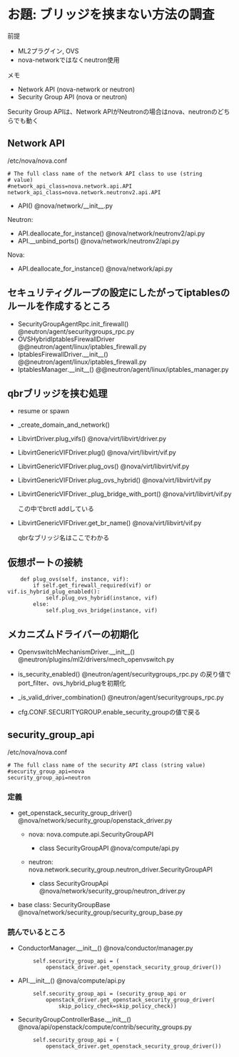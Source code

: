 # お題: ブリッジを挟まない方法の調査
前提

- ML2プラグイン, OVS
- nova-networkではなくneutron使用

メモ

- Network API (nova-network or neutron)
- Security Group API (nova or neutron)

Security Group APIは、Network APIがNeutronの場合はnova、neutronのどちらでも動く

## Network API
/etc/nova/nova.conf
```
# The full class name of the network API class to use (string
# value)
#network_api_class=nova.network.api.API
network_api_class=nova.network.neutronv2.api.API
```

- API() @nova/network/\_\_init\_\_.py

Neutron:

 - API.deallocate_for_instance() @nova/network/neutronv2/api.py
 - API.\_\_unbind_ports() @nova/network/neutronv2/api.py

Nova:

 - API.deallocate_for_instance() @nova/network/api.py


## セキュリティグループの設定にしたがってiptablesのルールを作成するところ
- SecurityGroupAgentRpc.init_firewall() @neutron/agent/securitygroups_rpc.py
- OVSHybridIptablesFirewallDriver @@neutron/agent/linux/iptables_firewall.py
- IptablesFirewallDriver.\_\_init\_\_() @@neutron/agent/linux/iptables_firewall.py
- IptablesManager.\_\_init\_\_() @@neutron/agent/linux/iptables_manager.py

## qbrブリッジを挟む処理
- resume or spawn
- _create_domain_and_network()
- LibvirtDriver.plug_vifs() @nova/virt/libvirt/driver.py
- LibvirtGenericVIFDriver.plug() @nova/virt/libvirt/vif.py
- LibvirtGenericVIFDriver.plug_ovs() @nova/virt/libvirt/vif.py
- LibvirtGenericVIFDriver.plug_ovs_hybrid() @nova/virt/libvirt/vif.py
- LibvirtGenericVIFDriver._plug_bridge_with_port() @nova/virt/libvirt/vif.py

  この中でbrctl addしている

- LibvirtGenericVIFDriver.get_br_name() @nova/virt/libvirt/vif.py

  qbrなブリッジ名はここでわかる

## 仮想ポートの接続

```
    def plug_ovs(self, instance, vif):
        if self.get_firewall_required(vif) or vif.is_hybrid_plug_enabled():
            self.plug_ovs_hybrid(instance, vif)
        else:
            self.plug_ovs_bridge(instance, vif)
```

<!---
self.get_firewall_required()
	vif.is_neutron_filtering_enabled()
		neutron portのbinding:vif_detailsプロパティのport_filterを返す
vif.is_hybrid_plug_enabled()
--->


## メカニズムドライバーの初期化
- OpenvswitchMechanismDriver.\_\_init\_\_() @neutron/plugins/ml2/drivers/mech_openvswitch.py

- is_security_enabled() @neutron/agent/securitygroups_rpc.py の戻り値で port_filter、ovs_hybrid_plugを初期化
- _is_valid_driver_combination() @neutron/agent/securitygroups_rpc.py
- cfg.CONF.SECURITYGROUP.enable_security_groupの値で戻る


<!---
# Error
2016-02-01 23:47:32.264 21348 DEBUG keystoneclient.session [req-59a1e660-29ed-4100-9381-bd39da92c93b 9033020dd4e04a34923f9f7ae87e255d ef7504d62f314183b454e2957c843ff7 - - -] REQ: curl -g -i -X PUT http://10.0.1.111:9696/v2.0/ports/None.json -H "User-Agent: python-neutronclient" -H "Content-Type: application/json" -H "Accept: application/json" -H "X-Auth-Token: {SHA1}fc37e56302cc5e59e9a90e5ffeba4a95c974e19a" -d '{"port": {"device_owner": "", "binding:host_id": null, "device_id": ""}}' _http_log_request /usr/lib/python2.7/site-packages/keystoneclient/session.py:195
2016-02-01 23:47:32.317 21348 DEBUG keystoneclient.session [req-59a1e660-29ed-4100-9381-bd39da92c93b 9033020dd4e04a34923f9f7ae87e255d ef7504d62f314183b454e2957c843ff7 - - -] RESP: _http_log_response /usr/lib/python2.7/site-packages/keystoneclient/session.py:224
2016-02-01 23:47:32.318 21348 DEBUG neutronclient.v2_0.client [req-59a1e660-29ed-4100-9381-bd39da92c93b 9033020dd4e04a34923f9f7ae87e255d ef7504d62f314183b454e2957c843ff7 - - -] Error message: 404 Not Found

The resource could not be found.

    _handle_fault_response /usr/lib/python2.7/site-packages/neutronclient/v2_0/client.py:176
2016-02-01 23:47:32.318 21348 ERROR nova.network.neutronv2.api [req-59a1e660-29ed-4100-9381-bd39da92c93b 9033020dd4e04a34923f9f7ae87e255d ef7504d62f314183b454e2957c843ff7 - - -] Unable to clear device ID for port 'None'
2016-02-01 23:47:32.318 21348 TRACE nova.network.neutronv2.api Traceback (most recent call last):
2016-02-01 23:47:32.318 21348 TRACE nova.network.neutronv2.api   File "/usr/lib/python2.7/site-packages/nova/network/neutronv2/api.py", line 366, in _unbind_ports
2016-02-01 23:47:32.318 21348 TRACE nova.network.neutronv2.api     port_client.update_port(port_id, port_req_body)
2016-02-01 23:47:32.318 21348 TRACE nova.network.neutronv2.api   File "/usr/lib/python2.7/site-packages/neutronclient/v2_0/client.py", line 102, in with_params
2016-02-01 23:47:32.318 21348 TRACE nova.network.neutronv2.api     ret = self.function(instance, *args, **kwargs)
2016-02-01 23:47:32.318 21348 TRACE nova.network.neutronv2.api   File "/usr/lib/python2.7/site-packages/neutronclient/v2_0/client.py", line 549, in update_port
2016-02-01 23:47:32.318 21348 TRACE nova.network.neutronv2.api     return self.put(self.port_path % (port), body=body)
2016-02-01 23:47:32.318 21348 TRACE nova.network.neutronv2.api   File "/usr/lib/python2.7/site-packages/neutronclient/v2_0/client.py", line 302, in put
2016-02-01 23:47:32.318 21348 TRACE nova.network.neutronv2.api     headers=headers, params=params)
2016-02-01 23:47:32.318 21348 TRACE nova.network.neutronv2.api   File "/usr/lib/python2.7/site-packages/neutronclient/v2_0/client.py", line 270, in retry_request
2016-02-01 23:47:32.318 21348 TRACE nova.network.neutronv2.api     headers=headers, params=params)
2016-02-01 23:47:32.318 21348 TRACE nova.network.neutronv2.api   File "/usr/lib/python2.7/site-packages/neutronclient/v2_0/client.py", line 211, in do_request
2016-02-01 23:47:32.318 21348 TRACE nova.network.neutronv2.api     self._handle_fault_response(status_code, replybody)
2016-02-01 23:47:32.318 21348 TRACE nova.network.neutronv2.api   File "/usr/lib/python2.7/site-packages/neutronclient/v2_0/client.py", line 185, in _handle_fault_response
2016-02-01 23:47:32.318 21348 TRACE nova.network.neutronv2.api     exception_handler_v20(status_code, des_error_body)
2016-02-01 23:47:32.318 21348 TRACE nova.network.neutronv2.api   File "/usr/lib/python2.7/site-packages/neutronclient/v2_0/client.py", line 83, in exception_handler_v20
2016-02-01 23:47:32.318 21348 TRACE nova.network.neutronv2.api     message=message)
2016-02-01 23:47:32.318 21348 TRACE nova.network.neutronv2.api NeutronClientException: 404 Not Found
2016-02-01 23:47:32.318 21348 TRACE nova.network.neutronv2.api
2016-02-01 23:47:32.318 21348 TRACE nova.network.neutronv2.api The resource could not be found.
2016-02-01 23:47:32.318 21348 TRACE nova.network.neutronv2.api
2016-02-01 23:47:32.318 21348 TRACE nova.network.neutronv2.api
2016-02-01 23:47:32.318 21348 TRACE nova.network.neutronv2.api

Unable to clear device ID for port 'None'
API._unbind_ports() @nova/network/neutronv2/api.py

  API.allocate_for_instance() @nova/network/neutronv2/api.py
* API.deallocate_for_instance() @nova/network/neutronv2/api.py
  API.deallocate_port_for_instance() @nova/network/neutronv2/api.py
--->

## security_group_api

/etc/nova/nova.conf
```
# The full class name of the security API class (string value)
#security_group_api=nova
security_group_api=neutron
```

### 定義
- get_openstack_security_group_driver() @nova/network/security_group/openstack_driver.py

  + nova: nova.compute.api.SecurityGroupAPI

    - class SecurityGroupAPI @nova/compute/api.py

  + neutron: nova.network.security_group.neutron_driver.SecurityGroupAPI

    - class SecurityGroupApi @nova/network/security_group/neutron_driver.py

- base class: SecurityGroupBase @nova/network/security_group/security_group_base.py

### 読んでいるところ
- ConductorManager.\_\_init\_\_() @nova/conductor/manager.py
```
        self.security_group_api = (
            openstack_driver.get_openstack_security_group_driver())
```

- API.\_\_init\_\_() @nova/compute/api.py
```
        self.security_group_api = (security_group_api or
            openstack_driver.get_openstack_security_group_driver(
                skip_policy_check=skip_policy_check))
```

- SecurityGroupControllerBase.\_\_init\_\_() @nova/api/openstack/compute/contrib/security_groups.py
```
        self.security_group_api = (
            openstack_driver.get_openstack_security_group_driver())
```
